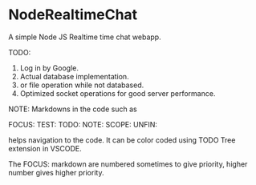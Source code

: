 # NodeRealtimeChat
A simple Node JS Realtime time chat webapp.


TODO:
1. Log in by Google.
2. Actual database implementation.
3. or file operation while not databased.
4. Optimized socket operations for good server performance.

NOTE:
Markdowns in the code such as 

FOCUS:
TEST:
TODO:
NOTE:
SCOPE:
UNFIN:

helps navigation to the code. 
It can be color coded using TODO Tree extension in VSCODE.

The
FOCUS: 
markdown are numbered sometimes to give priority,
higher number gives higher priority.